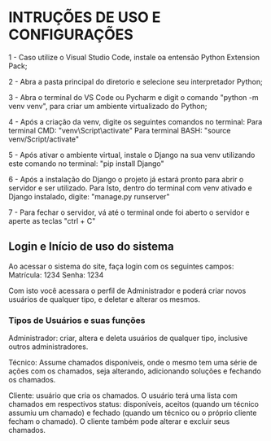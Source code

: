 # INTRUÇÕES DE USO E CONFIGURAÇÕES #

1 - Caso utilize o Visual Studio Code, instale oa entensão Python Extension Pack;

2 - Abra a pasta principal do diretorio e selecione seu interpretador Python;

3 - Abra o terminal do VS Code ou Pycharm e digit o comando "python -m venv venv", para criar um ambiente virtualizado do Python;

4 - Após a criação da venv, digite os seguintes comandos no terminal:
  Para terminal CMD: "venv\Script\activate"
  Para terminal BASH: "source venv/Script/activate"

5 - Após ativar o ambiente virtual, instale o Django na sua venv utilizando este comando no terminal:
  "pip install Django"

6 - Após a instalação do Django o projeto já estará pronto para abrir o servidor e ser utilizado.
  Para Isto, dentro do terminal com venv ativado e Django instalado, digite: "manage.py runserver"

7 - Para fechar o servidor, vá até o terminal onde foi aberto o servidor e aperte as teclas "ctrl + C"

## Login e Início de uso do sistema ##

Ao acessar o sistema do site, faça login com os seguintes campos:
Matrícula: 1234
Senha: 1234

Com isto você acessara o perfil de Administrador e poderá criar novos usuários de qualquer tipo, e deletar e alterar os mesmos.


### Tipos de Usuários e suas funções ###
Administrador: criar, altera e deleta usuários de qualquer tipo, inclusive outros administradores.


Técnico: Assume chamados disponíveis, onde o mesmo tem uma série de ações com os chamados, seja alterando, adicionando soluções e fechando os chamados.

Cliente: usuário que cria os chamados. O usuário terá uma lista com chamados em respectivos status: disponíveis, aceitos (quando um técnico assumiu um chamado) e fechado (quando um técnico ou o próprio cliente fecham o chamado).
O cliente também pode alterar e excluir seus chamados.